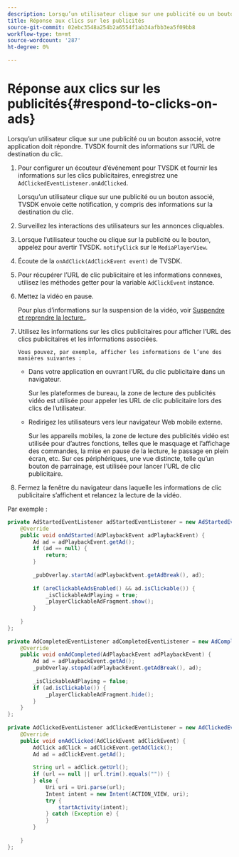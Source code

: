 ```yaml
---
description: Lorsqu’un utilisateur clique sur une publicité ou un bouton associé, votre application doit répondre. TVSDK fournit des informations sur l’URL de destination du clic.
title: Réponse aux clics sur les publicités
source-git-commit: 02ebc3548a254b2a6554f1ab34afbb3ea5f09bb8
workflow-type: tm+mt
source-wordcount: '287'
ht-degree: 0%

---
```


# Réponse aux clics sur les publicités{#respond-to-clicks-on-ads}

Lorsqu’un utilisateur clique sur une publicité ou un bouton associé, votre application doit répondre. TVSDK fournit des informations sur l’URL de destination du clic.

1. Pour configurer un écouteur d’événement pour TVSDK et fournir les informations sur les clics publicitaires, enregistrez une `AdClickedEventListener.onAdClicked`.

   Lorsqu’un utilisateur clique sur une publicité ou un bouton associé, TVSDK envoie cette notification, y compris des informations sur la destination du clic.
1. Surveillez les interactions des utilisateurs sur les annonces cliquables.
1. Lorsque l’utilisateur touche ou clique sur la publicité ou le bouton, appelez pour avertir TVSDK. `notifyClick` sur le `MediaPlayerView`.
1. Écoute de la `onAdClick(AdClickEvent event)` de TVSDK.
1. Pour récupérer l’URL de clic publicitaire et les informations connexes, utilisez les méthodes getter pour la variable `AdClickEvent` instance.
1. Mettez la vidéo en pause.

   Pour plus d’informations sur la suspension de la vidéo, voir [Suspendre et reprendre la lecture.](../../ad-insertion/clickable-ads/android-1.4-pausing-resuming-playback.md).
1. Utilisez les informations sur les clics publicitaires pour afficher l’URL des clics publicitaires et les informations associées.

       Vous pouvez, par exemple, afficher les informations de l’une des manières suivantes :
   
   * Dans votre application en ouvrant l’URL du clic publicitaire dans un navigateur.

     Sur les plateformes de bureau, la zone de lecture des publicités vidéo est utilisée pour appeler les URL de clic publicitaire lors des clics de l’utilisateur.
   * Redirigez les utilisateurs vers leur navigateur Web mobile externe.

     Sur les appareils mobiles, la zone de lecture des publicités vidéo est utilisée pour d’autres fonctions, telles que le masquage et l’affichage des commandes, la mise en pause de la lecture, le passage en plein écran, etc. Sur ces périphériques, une vue distincte, telle qu’un bouton de parrainage, est utilisée pour lancer l’URL de clic publicitaire.

1. Fermez la fenêtre du navigateur dans laquelle les informations de clic publicitaire s’affichent et relancez la lecture de la vidéo.

<!--<a id="example_2D93228E510D438C8AB5559897817A47"></a>-->

Par exemple :

```java
private AdStartedEventListener adStartedEventListener = new AdStartedEventListener() { 
    @Override 
    public void onAdStarted(AdPlaybackEvent adPlaybackEvent) { 
        Ad ad = adPlaybackEvent.getAd(); 
        if (ad == null) { 
            return; 
        } 
 
        _pubOverlay.startAd(adPlaybackEvent.getAdBreak(), ad); 
 
        if (areClickableAdsEnabled() && ad.isClickable()) { 
            _isClickableAdPlaying = true; 
            _playerClickableAdFragment.show(); 
        } 
 
    } 
}; 
 
private AdCompletedEventListener adCompletedEventListener = new AdCompletedEventListener() { 
    @Override 
    public void onAdCompleted(AdPlaybackEvent adPlaybackEvent) { 
        Ad ad = adPlaybackEvent.getAd(); 
        _pubOverlay.stopAd(adPlaybackEvent.getAdBreak(), ad); 
 
        _isClickableAdPlaying = false; 
        if (ad.isClickable()) { 
            _playerClickableAdFragment.hide(); 
        } 
    } 
}; 
 
private AdClickedEventListener adClickedEventListener = new AdClickedEventListener() { 
    @Override 
    public void onAdClicked(AdClickEvent adClickEvent) { 
        AdClick adClick = adClickEvent.getAdClick(); 
        Ad ad = adClickEvent.getAd(); 
 
        String url = adClick.getUrl(); 
        if (url == null || url.trim().equals("")) { 
        } else { 
            Uri uri = Uri.parse(url); 
            Intent intent = new Intent(ACTION_VIEW, uri); 
            try { 
                startActivity(intent); 
            } catch (Exception e) { 
            } 
        } 
 
    } 
}; 
```
